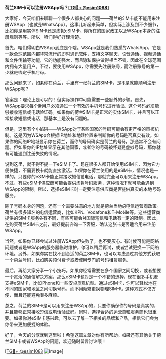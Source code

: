 **荷兰SIM卡可以注册WSApp吗？[[TG💪+ @esim1088](https://t.me/s/esim1088)]**

大家好，今天咱们来聊聊一个很多人都关心的问题——荷兰的SIM卡能不能用来注册WSApp（也就是WhatsApp）。这事儿听起来简单，但实际上涉及到不少细节，比如你是用实体SIM卡还是虚拟eSIM卡、你所在的国家政策以及WSApp本身的注册规则等等。所以，咱们得好好理清楚。

首先，咱们得明白WSApp到底是个啥。WSApp就是我们熟悉的WhatsApp，它是一款全球范围内都非常流行的即时通讯软件，支持文字聊天、语音通话、视频通话和文件传输等功能。它的功能强大，而且隐私保护做得相当不错，因此在全球范围内拥有大量用户。不过，要使用WSApp，你需要先注册账号，而注册账号的第一步就是绑定手机号码。

那么问题来了，如果你在荷兰，手里有一张荷兰的SIM卡，是不是就能顺利注册WSApp呢？

答案是：理论上是可以的！但实际操作中可能需要一些额外的步骤。首先，WSApp要求每个新用户必须通过一个有效的手机号码进行验证。这个号码必须能够接收短信或电话验证码。如果你的荷兰SIM卡是正常的实体SIM卡，并且可以正常接收短信或电话，那基本上是没有问题的。

但是，这里有个小陷阱——WSApp对于某些国家的号码可能会有更严格的审核机制。这是因为WSApp会根据IP地址和地理位置来判断你的号码是否真实有效。如果你的网络IP地址显示你在荷兰，而你的号码确实是荷兰的号码，那通常不会有问题。但如果你的IP地址显示在其他国家，或者你的号码被怀疑是虚拟号码，那你就有可能遇到注册失败的情况。

说到这里，就不得不提一下eSIM卡了。现在很多人都开始使用eSIM卡，因为它方便快捷，不需要换卡就能直接激活。如果你在荷兰使用的是eSIM卡，情况也是一样的。只要你的eSIM卡能正常接收短信或电话，那就完全可以用来注册WSApp。不过，有些eSIM卡供应商可能会提供虚拟号码服务，这种情况下就可能会遇到WSApp的限制。所以，选择eSIM卡时一定要注意供应商是否提供真实的本地号码服务。

除了号码本身的问题，还有一个需要注意的地方就是荷兰当地的电信运营商政策。荷兰有很多知名的电信运营商，比如KPN、Vodafone和T-Mobile等。这些运营商提供的SIM卡服务各有不同，有些可能会对国际短信和电话有一定的限制。因此，在购买荷兰SIM卡之前，最好提前咨询一下客服，确认这张卡是否适合用来注册WSApp。

当然，如果你已经尝试过注册WSApp但失败了，也不要灰心。有时候可能是网络问题或者是WSApp的服务器临时维护。你可以稍后再试，或者尝试更换一下网络环境。另外，如果你实在找不到合适的荷兰SIM卡，也可以考虑通过其他方式获取一个荷兰号码，比如购买预付费卡或者使用专门的号码租赁服务。

最后，再给大家分享一个小技巧。如果你经常需要在多个国家之间切换，或者想要一个灵活的通信解决方案，那么eSIM卡绝对是一个不错的选择。现在很多手机都支持eSIM卡，比如iPhone和一些安卓旗舰机型。通过eSIM卡，你可以轻松地在不同的国家和地区之间切换号码，而不用频繁更换物理SIM卡。这种方式不仅方便，而且还能避免很多麻烦。

总之，荷兰的SIM卡是可以用来注册WSApp的，只要你确保你的号码是真实的，并且能够正常接收短信或电话验证码。同时，选择合适的运营商和服务商也很重要。如果你对eSIM卡感兴趣，可以去了解一下相关的品牌和产品，相信它们会为你带来更加便捷的体验。

好了，今天的分享就到这里啦！希望这篇文章对你有所帮助。如果还有其他关于荷兰SIM卡或者WSApp的问题，欢迎随时留言讨论哦！

[[TG💪+ @esim1088](https://t.me/s/esim1088) ![Image](https://i.postimg.cc/4NQfJmqS/Snipaste-2025-05-13-00-14-12.png)]